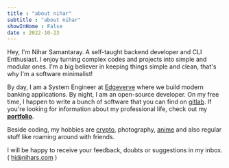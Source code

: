 ```yaml
---
title : "about nihar"
subtitle : "about nihar"
showInHome : False
date : 2022-10-23
---
```


Hey, I'm Nihar Samantaray. A self-taught backend developer and CLI Enthusiast.
I enjoy turning complex codes and projects into simple and modular ones.
I'm a big believer in keeping things simple and clean, that's why I'm a software minimalist!


By day, I am a System Engineer at [Edgeverve](https://www.edgeverve.com/finacle/) where we build modern banking applications. By night, I am an open-source developer.
On my free time, I happen to write a bunch of software that you can find on [gitlab](https://github.com/niharokz).
If you're looking for information about my professional life, check out my **[portfolio](/resume)**.

Beside coding, my hobbies are [crypto](/crypto), photography, [anime](/anime) and also regular stuff like roaming around with friends.


I will be happy to receive your feedback, doubts or suggestions in my inbox. ( [hi@nihars.com](mailto:hi@nihars.com) )  

